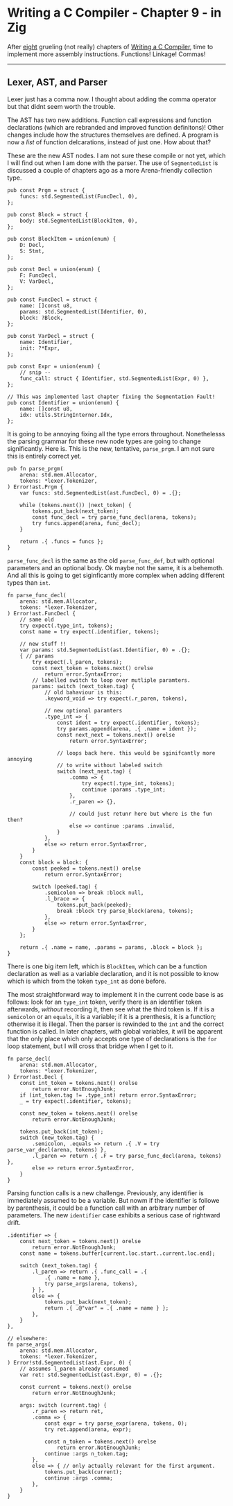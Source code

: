 # Writing a C Compiler - Chapter 9 - in Zig

<!-- Done Date: 2025-05-27 -->

After [eight](c8.md) grueling (not really) chapters of [Writing a C Compiler](https://norasandler.com/2022/03/29/Write-a-C-Compiler-the-Book.html), time to implement more assembly instructions. Functions! Linkage! Commas!

---

## Lexer, AST, and Parser

Lexer just has a comma now. I thought about adding the comma operator but that didnt seem worth the trouble.

The AST has two new additions. Function call expressions and function declarations (which are rebranded and improved function definitons)! Other changes include how the structures themselves are defined. A program is now a _list_ of function delcarations, instead of just one. How about that?

These are the new AST nodes. I am not sure these compile or not yet, which I will find out when I am done with the parser. The use of `SegmentedList` is discussed a couple of chapters ago as a more Arena-friendly collection type.

```zig
pub const Prgm = struct {
    funcs: std.SegmentedList(FuncDecl, 0),
};

pub const Block = struct {
    body: std.SegmentedList(BlockItem, 0),
};

pub const BlockItem = union(enum) {
    D: Decl,
    S: Stmt,
};

pub const Decl = union(enum) {
    F: FuncDecl,
    V: VarDecl,
};

pub const FuncDecl = struct {
    name: []const u8,
    params: std.SegmentedList(Identifier, 0),
    block: ?Block,
};

pub const VarDecl = struct {
    name: Identifier,
    init: ?*Expr,
};

pub const Expr = union(enum) {
    // snip --
    func_call: struct { Identifier, std.SegmentedList(Expr, 0) },
};

// This was implemented last chapter fixing the Segmentation Fault!
pub const Identifier = union(enum) {
    name: []const u8,
    idx: utils.StringInterner.Idx,
};
```

It is going to be annoying fixing all the type errors throughout. Nonethelesss the parsing grammar for these new node types are going to change significantly. Here is. This is the new, tentative, `parse_prgm`. I am not sure this is entirely correct yet.

```zig
pub fn parse_prgm(
    arena: std.mem.Allocator,
    tokens: *lexer.Tokenizer,
) Error!ast.Prgm {
    var funcs: std.SegmentedList(ast.FuncDecl, 0) = .{};

    while (tokens.next()) |next_token| {
        tokens.put_back(next_token);
        const func_decl = try parse_func_decl(arena, tokens);
        try funcs.append(arena, func_decl);
    }

    return .{ .funcs = funcs };
}
```

`parse_func_decl` is the same as the old `parse_func_def`, but with optional parameters and an optional body. Ok maybe not the same, it is a behemoth. And all this is going to get siginficantly more complex when adding different types than `int`.

```zig
fn parse_func_decl(
    arena: std.mem.Allocator,
    tokens: *lexer.Tokenizer,
) Error!ast.FuncDecl {
    // same old
    try expect(.type_int, tokens);
    const name = try expect(.identifier, tokens);

    // new stuff !!
    var params: std.SegmentedList(ast.Identifier, 0) = .{};
    { // params
        try expect(.l_paren, tokens);
        const next_token = tokens.next() orelse
            return error.SyntaxError;
        // labelled switch to loop over mutliple paramters.
        params: switch (next_token.tag) {
            // old bahaviour is this:
            .keyword_void => try expect(.r_paren, tokens),

            // new optional paramters
            .type_int => {
                const ident = try expect(.identifier, tokens);
                try params.append(arena, .{ .name = ident });
                const next_next = tokens.next() orelse
                    return error.SyntaxError;

                // loops back here. this would be sginifcantly more annoying
                // to write without labeled switch
                switch (next_next.tag) {
                    .comma => {
                        try expect(.type_int, tokens);
                        continue :params .type_int;
                    },
                    .r_paren => {},

                    // could just retunr here but where is the fun then?
                    else => continue :params .invalid,
                }
            },
            else => return error.SyntaxError,
        }
    }
    const block = block: {
        const peeked = tokens.next() orelse
            return error.SyntaxError;

        switch (peeked.tag) {
            .semicolon => break :block null,
            .l_brace => {
                tokens.put_back(peeked);
                break :block try parse_block(arena, tokens);
            },
            else => return error.SyntaxError,
        }
    };

    return .{ .name = name, .params = params, .block = block };
}
```

There is one big item left, which is `BlockItem`, which can be a function declaration as well as a variable declaration, and it is not possible to know which is which from the token `type_int` as done before.

The most straightforward way to implement it in the current code base is as follows: look for an `type_int` token, verify there is an identifier token afterwards, _without_ recording it, then see what the third token is. If it is a `semicolon` or an `equals`, it is a variable; if it is a prenthesis, it is a function; otherwise it is illegal. Then the parser is rewinded to the `int` and the correct function is called. In later chapters, with global variables, it will be apparent that the only place which only accepts one type of declarations is the `for` loop statement, but I will cross that bridge when I get to it.

```zig
fn parse_decl(
    arena: std.mem.Allocator,
    tokens: *lexer.Tokenizer,
) Error!ast.Decl {
    const int_token = tokens.next() orelse
        return error.NotEnoughJunk;
    if (int_token.tag != .type_int) return error.SyntaxError;
    _ = try expect(.identifier, tokens);

    const new_token = tokens.next() orelse
        return error.NotEnoughJunk;

    tokens.put_back(int_token);
    switch (new_token.tag) {
        .semicolon, .equals => return .{ .V = try parse_var_decl(arena, tokens) },
        .l_paren => return .{ .F = try parse_func_decl(arena, tokens) },
        else => return error.SyntaxError,
    }
}
```

Parsing function calls is a new challenge. Previously, any identifier is immediately assumed to be a variable. But nowm if the identifier is followe by parenthesis, it could be a function call with an arbitrary number of parameters. The new `identifier` case exhibits a serious case of rightward drift.

```zig
.identifier => {
    const next_token = tokens.next() orelse
        return error.NotEnoughJunk;
    const name = tokens.buffer[current.loc.start..current.loc.end];

    switch (next_token.tag) {
        .l_paren => return .{ .func_call = .{
            .{ .name = name },
            try parse_args(arena, tokens),
        } },
        else => {
            tokens.put_back(next_token);
            return .{ .@"var" = .{ .name = name } };
        },
    }
},

// elsewhere:
fn parse_args(
    arena: std.mem.Allocator,
    tokens: *lexer.Tokenizer,
) Error!std.SegmentedList(ast.Expr, 0) {
    // assumes l_paren already consumed
    var ret: std.SegmentedList(ast.Expr, 0) = .{};

    const current = tokens.next() orelse
        return error.NotEnoughJunk;

    args: switch (current.tag) {
        .r_paren => return ret,
        .comma => {
            const expr = try parse_expr(arena, tokens, 0);
            try ret.append(arena, expr);

            const n_token = tokens.next() orelse
                return error.NotEnoughJunk;
            continue :args n_token.tag;
        },
        else => { // only actually relevant for the first argument.
            tokens.put_back(current);
            continue :args .comma;
        },
    }
}
```

